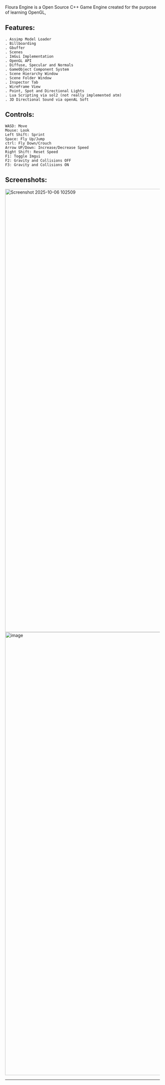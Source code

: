 Floura Engine is a Open Source C++ Game Engine created for the purpose of learning OpenGL,

Features:
---
~~~
. Assimp Model Loader
. Billboarding
. Gbuffer
. Scenes
. ImGui Implementation
. OpenGL API
. Diffuse, Specular and Normals
. GameObject Component System
. Scene Hierarchy Window
. Scene Folder Window
. Inspector Tab
. WireFrame View
. Point, Spot and Directional Lights
. Lua Scripting via sol2 (not really implemented atm)
. 3D Directional Sound via openAL Soft
~~~

Controls:
---
~~~
WASD: Move
Mouse: Look
Left Shift: Sprint
Space: Fly Up/Jump
ctrl: Fly Down/Crouch
Arrow UP/Down: Increase/Decrease Speed
Right Shift: Reset Speed
F1: Toggle Imgui
F2: Gravity and Collisions OFF
F3: Gravity and Collisions ON
~~~

Screenshots:
---
<img width="2559" height="1439" alt="Screenshot 2025-10-06 102509" src="https://github.com/user-attachments/assets/8cbf2769-6dce-4244-8ac1-80196da13e17" />
<img width="2559" height="1439" alt="image" src="https://github.com/user-attachments/assets/5f5cd025-0a66-4d45-bacd-26a7bc85f31c" />

---

